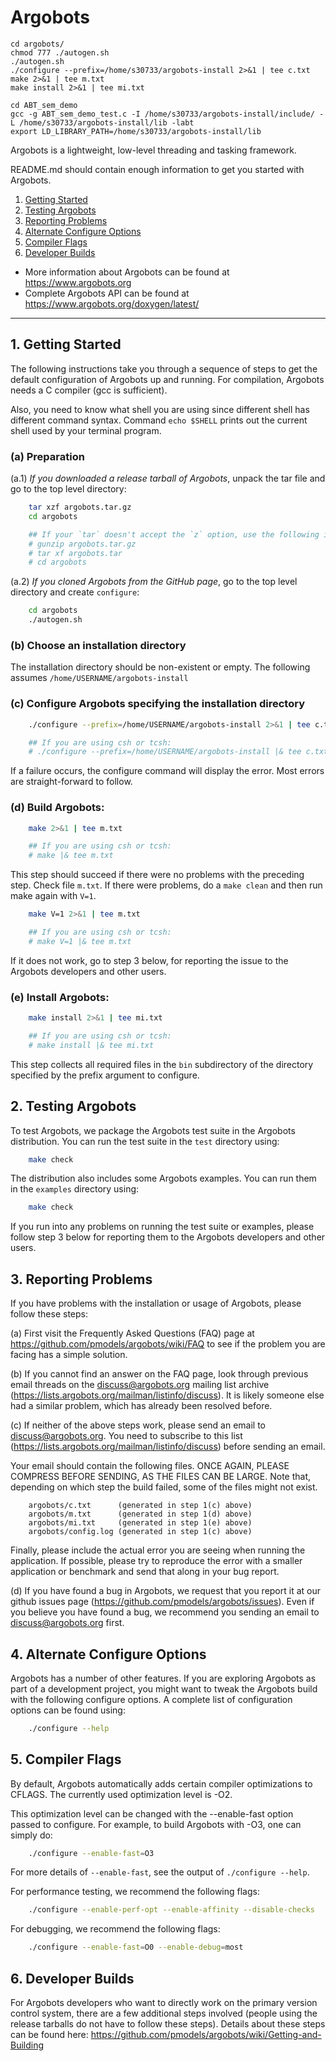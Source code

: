 # Argobots


```
cd argobots/
chmod 777 ./autogen.sh
./autogen.sh
./configure --prefix=/home/s30733/argobots-install 2>&1 | tee c.txt
make 2>&1 | tee m.txt
make install 2>&1 | tee mi.txt

cd ABT_sem_demo
gcc -g ABT_sem_demo_test.c -I /home/s30733/argobots-install/include/ -L /home/s30733/argobots-install/lib -labt
export LD_LIBRARY_PATH=/home/s30733/argobots-install/lib 
```


Argobots is a lightweight, low-level threading and tasking framework.

README.md should contain enough information to get you started with Argobots.

1. [Getting Started](#1-getting-started)
2. [Testing Argobots](#2-testing-argobots)
3. [Reporting Problems](#3-reporting-problems)
4. [Alternate Configure Options](#4-alternate-configure-options)
5. [Compiler Flags](#5-compiler-flags)
6. [Developer Builds](#6-developer-builds)

- More information about Argobots can be found at https://www.argobots.org
- Complete Argobots API can be found at https://www.argobots.org/doxygen/latest/

-------------------------------------------------------------------------------

## 1. Getting Started

The following instructions take you through a sequence of steps to get the
default configuration of Argobots up and running.  For compilation, Argobots
needs a C compiler (gcc is sufficient).

Also, you need to know what shell you are using since different shell has
different command syntax.  Command `echo $SHELL` prints out the current shell
used by your terminal program.

### (a) Preparation

(a.1) *If you downloaded a release tarball of Argobots*, unpack the tar file and
go to the top level directory:

```sh
    tar xzf argobots.tar.gz
    cd argobots

    ## If your `tar` doesn't accept the `z` option, use the following instead
    # gunzip argobots.tar.gz
    # tar xf argobots.tar
    # cd argobots
```

(a.2) *If you cloned Argobots from the GitHub page*, go to the top level
directory and create `configure`:

```sh
    cd argobots
    ./autogen.sh
```

### (b) Choose an installation directory

The installation directory should be non-existent or empty.
The following assumes `/home/USERNAME/argobots-install`

### (c) Configure Argobots specifying the installation directory

```sh
    ./configure --prefix=/home/USERNAME/argobots-install 2>&1 | tee c.txt

    ## If you are using csh or tcsh:
    # ./configure --prefix=/home/USERNAME/argobots-install |& tee c.txt
```

If a failure occurs, the configure command will display the error.  Most errors
are straight-forward to follow.

### (d) Build Argobots:

```sh
    make 2>&1 | tee m.txt

    ## If you are using csh or tcsh:
    # make |& tee m.txt
```

This step should succeed if there were no problems with the preceding step.
Check file `m.txt`.  If there were problems, do a `make clean` and then run
make again with `V=1`.

```sh
    make V=1 2>&1 | tee m.txt

    ## If you are using csh or tcsh:
    # make V=1 |& tee m.txt
```

If it does not work, go to step 3 below, for reporting the issue to the Argobots
developers and other users.

### (e) Install Argobots:

```sh
    make install 2>&1 | tee mi.txt

    ## If you are using csh or tcsh:
    # make install |& tee mi.txt
```

This step collects all required files in the `bin` subdirectory of the directory
specified by the prefix argument to configure.


## 2. Testing Argobots

To test Argobots, we package the Argobots test suite in the Argobots
distribution.  You can run the test suite in the `test` directory using:

```sh
    make check
```

The distribution also includes some Argobots examples.  You can run them in the
`examples` directory using:

```sh
    make check
```

If you run into any problems on running the test suite or examples, please
follow step 3 below for reporting them to the Argobots developers and other
users.


## 3. Reporting Problems

If you have problems with the installation or usage of Argobots, please follow
these steps:

(a) First visit the Frequently Asked Questions (FAQ) page at
https://github.com/pmodels/argobots/wiki/FAQ
to see if the problem you are facing has a simple solution.

(b) If you cannot find an answer on the FAQ page, look through previous email
threads on the discuss@argobots.org mailing list archive
(https://lists.argobots.org/mailman/listinfo/discuss).  It is likely someone
else had a similar problem, which has already been resolved before.

(c) If neither of the above steps work, please send an email to
discuss@argobots.org.  You need to subscribe to this list
(https://lists.argobots.org/mailman/listinfo/discuss) before sending an email.

Your email should contain the following files.  ONCE AGAIN, PLEASE COMPRESS
BEFORE SENDING, AS THE FILES CAN BE LARGE.  Note that, depending on which step
the build failed, some of the files might not exist.

```
    argobots/c.txt      (generated in step 1(c) above)
    argobots/m.txt      (generated in step 1(d) above)
    argobots/mi.txt     (generated in step 1(e) above)
    argobots/config.log (generated in step 1(c) above)
```

Finally, please include the actual error you are seeing when running the
application.  If possible, please try to reproduce the error with a smaller
application or benchmark and send that along in your bug report.

(d) If you have found a bug in Argobots, we request that you report it at our
github issues page (https://github.com/pmodels/argobots/issues).  Even if you
believe you have found a bug, we recommend you sending an email to
discuss@argobots.org first.


## 4. Alternate Configure Options

Argobots has a number of other features.  If you are exploring Argobots as part
of a development project, you might want to tweak the Argobots build with the
following configure options.  A complete list of configuration options can be
found using:

```sh
    ./configure --help
```


## 5. Compiler Flags

By default, Argobots automatically adds certain compiler optimizations to
CFLAGS.  The currently used optimization level is -O2.

This optimization level can be changed with the --enable-fast option passed to
configure.  For example, to build Argobots with -O3, one can simply do:

```sh
    ./configure --enable-fast=O3
```

For more details of `--enable-fast`, see the output of `./configure --help`.

For performance testing, we recommend the following flags:

```sh
    ./configure --enable-perf-opt --enable-affinity --disable-checks
```

For debugging, we recommend the following flags:

```sh
    ./configure --enable-fast=O0 --enable-debug=most
```


## 6. Developer Builds

For Argobots developers who want to directly work on the primary version control
system, there are a few additional steps involved (people using the release
tarballs do not have to follow these steps).  Details about these steps can be
found here: https://github.com/pmodels/argobots/wiki/Getting-and-Building
